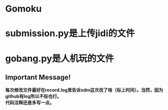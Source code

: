 # Gomoku
# submission.py是上传jidi的文件
# gobang.py是人机玩的文件
## Important Message!
__每次修改文件最好在record.log里告诉xdm这次改了啥（标上时间）。当然，因为github有log所以不标也行。__  
__代码注释还是多写一点。__
